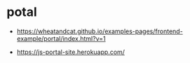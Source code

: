 # potal

 * https://wheatandcat.github.io/examples-pages/frontend-example/portal/index.html?v=1

 * https://js-portal-site.herokuapp.com/